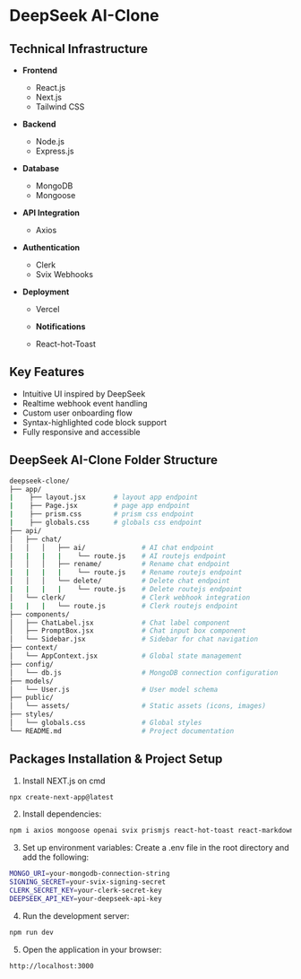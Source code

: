 <h1>DeepSeek AI-Clone</h1>

## Technical Infrastructure
- **Frontend**
  - React.js
  - Next.js
  - Tailwind CSS

- **Backend**
  - Node.js
  - Express.js

- **Database**
  - MongoDB
  - Mongoose

- **API Integration**
  - Axios

- **Authentication**
  - Clerk
  - Svix Webhooks

- **Deployment**
  - Vercel

  - **Notifications**
  - React-hot-Toast

## Key Features

- Intuitive UI inspired by DeepSeek
- Realtime webhook event handling
- Custom user onboarding flow
- Syntax-highlighted code block support
- Fully responsive and accessible

## DeepSeek AI-Clone Folder Structure
```bash
deepseek-clone/
├── app/
|    ├── layout.jsx       # layout app endpoint
|    ├── Page.jsx         # page app endpoint
|    ├── prism.css        # prism css endpoint
|    ├── globals.css      # globals css endpoint
├── api/
│   ├── chat/
│   │   │   ├── ai/              # AI chat endpoint
|   |   |   |    └── route.js    # AI routejs endpoint
│   │   │   ├── rename/          # Rename chat endpoint
|   |   |   |    └── route.js    # Rename routejs endpoint
│   │   │   └── delete/          # Delete chat endpoint
|   |   |   |    └── route.js    # Delete routejs endpoint
│   └── clerk/                   # Clerk webhook integration
|   |   |   └── route.js         # Clerk routejs endpoint
├── components/
│   ├── ChatLabel.jsx            # Chat label component
│   ├── PromptBox.jsx            # Chat input box component
│   └── Sidebar.jsx              # Sidebar for chat navigation
├── context/
│   └── AppContext.jsx           # Global state management
├── config/
│   └── db.js                    # MongoDB connection configuration
├── models/
│   └── User.js                  # User model schema
├── public/
│   └── assets/                  # Static assets (icons, images)
├── styles/
│   └── globals.css              # Global styles
└── README.md                    # Project documentation
```

## Packages Installation & Project Setup
1. Install NEXT.js on cmd
```bash
npx create-next-app@latest
```
2. Install dependencies:
```bash
npm i axios mongoose openai svix prismjs react-hot-toast react-markdown
```
3. Set up environment variables: Create a .env file in the root directory and add the following:
```bash
MONGO_URI=your-mongodb-connection-string
SIGNING_SECRET=your-svix-signing-secret
CLERK_SECRET_KEY=your-clerk-secret-key
DEEPSEEK_API_KEY=your-deepseek-api-key
```
4. Run the development server:
```bash
npm run dev
```
5. Open the application in your browser:
```bash
http://localhost:3000
```
